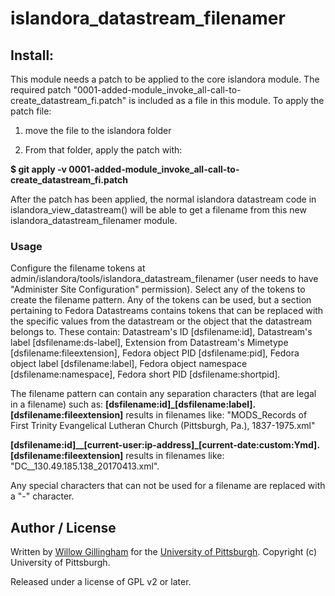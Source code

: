 # islandora_datastream_filenamer

## Install:

This module needs a patch to be applied to the core islandora module. The required patch "0001-added-module_invoke_all-call-to-create_datastream_fi.patch" is included as a file in this module.  To apply the patch file:

1) move the file to the islandora folder

2) From that folder, apply the patch with: 

**$ git apply -v 0001-added-module_invoke_all-call-to-create_datastream_fi.patch**

After the patch has been applied, the normal islandora datastream code in islandora_view_datastream() will be able to get a filename from this new islandora_datastream_filenamer module.

### Usage

Configure the filename tokens at admin/islandora/tools/islandora_datastream_filenamer (user needs to have "Administer Site Configuration" permission).  Select any of the tokens to create the filename pattern.  Any of the tokens can be used, but a section pertaining to Fedora Datastreams contains tokens that can be replaced with the specific values from the datastream or the object that the datastream belongs to.  These contain: Datastream's ID [dsfilename:id], Datastream's label [dsfilename:ds-label], Extension from Datastream's Mimetype [dsfilename:fileextension], Fedora object PID [dsfilename:pid], Fedora object label [dsfilename:label], Fedora object namespace [dsfilename:namespace], Fedora short PID [dsfilename:shortpid].

The filename pattern can contain any separation characters (that are legal in a filename) such as:
**[dsfilename:id]_[dsfilename:label].[dsfilename:fileextension]** results in filenames like: 
"MODS_Records of First Trinity Evangelical Lutheran Church (Pittsburgh, Pa.), 1837-1975.xml"

**[dsfilename:id]__[current-user:ip-address]_[current-date:custom:Ymd].[dsfilename:fileextension]** results in filenames like: "DC__130.49.185.138_20170413.xml".

Any special characters that can not be used for a filename are replaced with a "-" character.

## Author / License

Written by [Willow Gillingham](https://github.com/bgilling) for the [University of Pittsburgh](http://www.pitt.edu).  Copyright (c) University of Pittsburgh.

Released under a license of GPL v2 or later.
